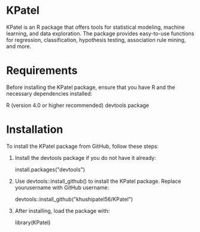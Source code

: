 # KPatel

KPatel is an R package that offers tools for statistical modeling, machine learning, and data exploration. The package provides easy-to-use functions for regression, classification, hypothesis testing, association rule mining, and more.

# Requirements

Before installing the KPatel package, ensure that you have R and the necessary dependencies installed:

R (version 4.0 or higher recommended)
devtools package

# Installation

To install the KPatel package from GitHub, follow these steps:

1. Install the devtools package if you do not have it already:

   install.packages("devtools")

2. Use devtools::install_github() to install the KPatel package. Replace yourusername with GitHub username:

   devtools::install_github("khushipatel56/KPatel")

3. After installing, load the package with:

   library(KPatel)
